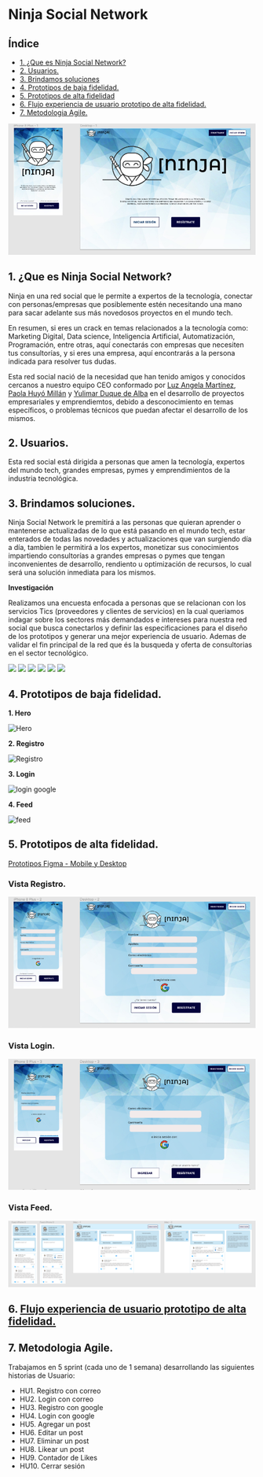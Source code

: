 # Ninja Social Network

## Índice

* [1. ¿Que es Ninja Social Network?](##1-¿Que-es-Ninja-Social-Network?)
* [2. Usuarios.](##2-Usuarios.)
* [3. Brindamos soluciones](##3-Brindamos-soluciones)
* [4. Prototipos de baja fidelidad.](##4-Prototipos-de-baja-fidelidad.)
* [5. Prototipos de alta fidelidad](##5-Prototipos-de-alta-fidelidad.)
* [6. Flujo experiencia de usuario prototipo de alta fidelidad.](##6-Flujo-experiencia-de-usuario-prototipo-de-alta-fidelidad.)
* [7. Metodologia Agile.](##7-Metodologia-Agile.)

![Vista Hero!](./src/images/view%20hero.PNG)


## 1. ¿Que es Ninja Social Network? 

Ninja en una red social que le permite a expertos de la tecnología, conectar con personas/empresas que posiblemente estén necesitando una mano para sacar adelante sus más novedosos proyectos en el mundo tech. 

En resumen, si eres un crack en temas relacionados a la tecnología como: Marketing Digital, Data science, Inteligencia Artificial, Automatización, Programación, entre otras, aquí conectarás con empresas que necesiten tus consultorías, y si eres una empresa, aquí encontrarás a la persona indicada para resolver tus dudas.

Esta red social nació de la necesidad que han tenido amigos y conocidos cercanos a nuestro equipo CEO conformado por [Luz Angela Martínez](https://www.linkedin.com/in/luz-%C3%A1ngela-mart%C3%ADnez-m-65a156192/), [Paola Huyó Millán](https://www.linkedin.com/in/angelapaolahuyo/) y [Yulimar Duque de Alba](https://www.linkedin.com/in/yulimarduque/) en el desarrollo de proyectos empresariales y emprendiemtos, debido a desconocimiento en temas específicos, o problemas técnicos que puedan afectar el desarrollo de los mismos.


## 2. Usuarios.

Esta red social está dirigida a personas que amen la tecnología, expertos del mundo tech, grandes empresas, pymes y emprendimientos de la industria tecnológica.


## 3. Brindamos soluciones.

Ninja Social Network le premitirá a las personas que quieran aprender o mantenerse actualizadas de lo que está pasando en el mundo tech, estar enterados de todas las novedades y actualizaciones que van surgiendo día a día, tambien le permitirá a los expertos, monetizar sus conocimientos impartiendo consultorías a grandes empresas o pymes que tengan inconvenientes de desarrollo, rendiento u optimización de recursos, lo cual será una solución inmediata para los mismos.

**Investigación**

Realizamos una encuesta enfocada a personas que se relacionan con los servicios Tics (proveedores y clientes de servicios) en la cual queriamos indagar sobre los sectores más demandados e intereses para nuestra red social que busca conectarlos y definir las especificaciones para el diseño de los prototipos y generar una mejor experiencia de usuario. Ademas de validar el fin principal de la red que és la busqueda y oferta de consultorias en el sector tecnológico.

![](https://i.imgur.com/LDrKvMP.png)
![](https://i.imgur.com/51uTkqJ.png)
![](https://i.imgur.com/FHp2Gyv.png)
![](https://i.imgur.com/rKzV0u2.png)
![](https://i.imgur.com/F0jRPlt.png)
![](https://i.imgur.com/AOGShUz.png)


## 4. Prototipos de baja fidelidad.

**1. Hero**

![Hero](https://i.imgur.com/uxEzFyW.jpg)

**2. Registro**

![Registro](https://i.imgur.com/mFWbS0l.jpg)

**3. Login**

![login google](https://i.imgur.com/HaHsPNg.jpg)

**4. Feed**

![feed](https://i.imgur.com/GP74WZC.jpg)


## 5. Prototipos de alta fidelidad.

[Prototipos Figma - Mobile y Desktop](https://www.figma.com/file/Xs1mXRrCPMwktBIVh045T1/NINJA---Social-Network?node-id=0%3A1)

### Vista Registro.

![Vista Register!](./src/images/view%20register.PNG)

### Vista Login.

![Vista Login!](./src/images/view%20login.PNG)

### Vista Feed.

![Vista Feed!](./src/images/view%20feed.PNG)

## 6. [Flujo experiencia de usuario prototipo de alta fidelidad.](https://www.figma.com/proto/Xs1mXRrCPMwktBIVh045T1/NINJA---Social-Network?node-id=146%3A53&scaling=min-zoom&page-id=0%3A1&starting-point-node-id=18%3A5&show-proto-sidebar=1)


## 7. Metodologia Agile.

Trabajamos en 5 sprint (cada uno de 1 semana) desarrollando las siguientes historias de Usuario:

* HU1.  Registro con correo 
* HU2.  Login con correo
* HU3.  Registro con google
* HU4.  Login con google
* HU5.  Agregar un post
* HU6.  Editar un post
* HU7.  Eliminar un post
* HU8.  Likear un post
* HU9.  Contador de Likes
* HU10. Cerrar sesión 
